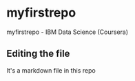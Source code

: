 # myfirstrepo
myfirstrepo - IBM Data Science (Coursera)

## Editing the file
It's a markdown file in this repo
